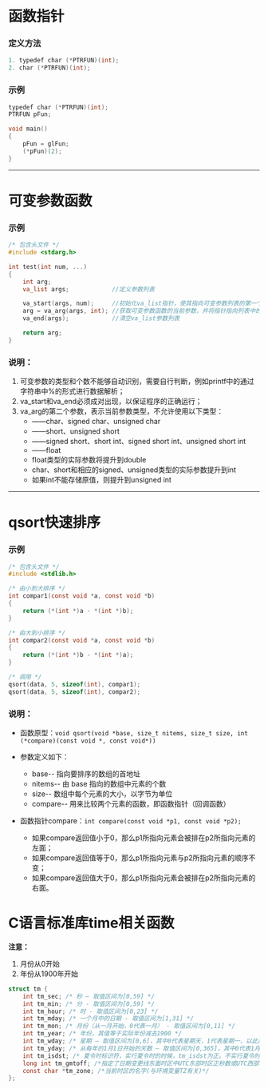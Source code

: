# 函数指针

### 定义方法
```c
1. typedef char (*PTRFUN)(int);
2. char (*PTRFUN)(int); 
```
### 示例
```c
typedef char (*PTRFUN)(int);
PTRFUN pFun;

void main()
{
    pFun = glFun;
    (*pFun)(2);
}
```
***
# 可变参数函数
### 示例
```c
/* 包含头文件 */
#include <stdarg.h>

int test(int num, ...)
{
    int arg;
    va_list args;            //定义参数列表

    va_start(args, num);     //初始化va_list指针，使其指向可变参数列表的第一个参数的地址
    arg = va_arg(args, int); //获取可变参数函数的当前参数，并将指针指向列表中的下一参数
    va_end(args);            //清空va_list参数列表

    return arg;
}
```
### 说明：
1. 可变参数的类型和个数不能够自动识别，需要自行判断，例如printf中的通过字符串中%的形式进行数据解析；
2. va_start和va_end必须成对出现，以保证程序的正确运行；
3. va_arg的第二个参数，表示当前参数类型，不允许使用以下类型：
    * ——char、signed char、unsigned char
    * ——short、unsigned short
    * ——signed short、short int、signed short int、unsigned short int
    * ——float
    * float类型的实际参数将提升到double
    * char、short和相应的signed、unsigned类型的实际参数提升到int
    * 如果int不能存储原值，则提升到unsigned int

***
# **qsort快速排序**
### 示例
```c
/* 包含头文件 */
#include <stdlib.h>

/* 由小到大排序 */
int compar1(const void *a, const void *b)
{
    return (*(int *)a - *(int *)b);
}

/* 由大到小排序 */
int compar2(const void *a, const void *b)
{
    return (*(int *)b - *(int *)a);
}

/* 调用 */
qsort(data, 5, sizeof(int), compar1);
qsort(data, 5, sizeof(int), compar2);
```
### 说明：
* 函数原型：`void qsort(void *base, size_t nitems, size_t size, int (*compare)(const void *, const void*))`
* 参数定义如下：
    * base-- 指向要排序的数组的首地址
    * nitems-- 由 base 指向的数组中元素的个数
    * size-- 数组中每个元素的大小，以字节为单位
    * compare-- 用来比较两个元素的函数，即函数指针（回调函数）

* 函数指针compare：`int compare(const void *p1, const void *p2);`
    * 如果compare返回值小于0，那么p1所指向元素会被排在p2所指向元素的左面；
    * 如果compare返回值等于0，那么p1所指向元素与p2所指向元素的顺序不变；
    * 如果compare返回值大于0，那么p1所指向元素会被排在p2所指向元素的右面。

# C语言标准库time相关函数

**注意：**
1. 月份从0开始
2. 年份从1900年开始
```c
struct tm {
    int tm_sec; /* 秒 – 取值区间为[0,59] */
    int tm_min; /* 分 - 取值区间为[0,59] */
    int tm_hour; /* 时 - 取值区间为[0,23] */
    int tm_mday; /* 一个月中的日期 - 取值区间为[1,31] */
    int tm_mon; /* 月份（从一月开始，0代表一月） - 取值区间为[0,11] */
    int tm_year; /* 年份，其值等于实际年份减去1900 */
    int tm_wday; /* 星期 – 取值区间为[0,6]，其中0代表星期天，1代表星期一，以此类推 */
    int tm_yday; /* 从每年的1月1日开始的天数 – 取值区间为[0,365]，其中0代表1月1日，1代表1月2日，以此类推 */
    int tm_isdst; /* 夏令时标识符，实行夏令时的时候，tm_isdst为正。不实行夏令时的时候，tm_isdst为0；不了解情况时，tm_isdst()为负。 */
    long int tm_gmtoff; /*指定了日期变更线东面时区中UTC东部时区正秒数或UTC西部时区的负秒数*/
    const char *tm_zone; /*当前时区的名字(与环境变量TZ有关)*/
};
```